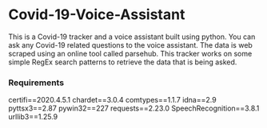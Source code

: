 # Covid-19-Voice-Assistant
This is a Covid-19 tracker and a voice assistant built using python. You can ask any Covid-19 related questions to the voice assistant. 
The data is web scraped using an online tool called parsehub. This tracker works on some simple RegEx search patterns to retrieve the data that is being asked.

### Requirements
certifi==2020.4.5.1
chardet==3.0.4
comtypes==1.1.7
idna==2.9
pyttsx3==2.87
pywin32==227
requests==2.23.0
SpeechRecognition==3.8.1
urllib3==1.25.9

